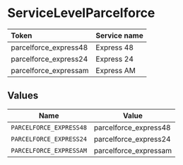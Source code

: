 # ServiceLevelParcelforce

|Token | Service name|
|:---|:---|
| parcelforce_express48 | Express 48|
| parcelforce_express24 | Express 24|
| parcelforce_expressam | Express AM|



## Values

| Name                    | Value                   |
| ----------------------- | ----------------------- |
| `PARCELFORCE_EXPRESS48` | parcelforce_express48   |
| `PARCELFORCE_EXPRESS24` | parcelforce_express24   |
| `PARCELFORCE_EXPRESSAM` | parcelforce_expressam   |